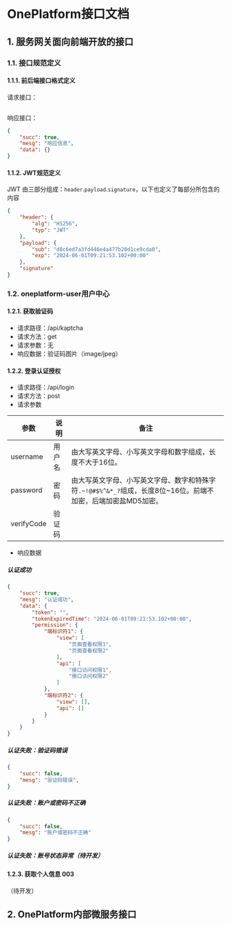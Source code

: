# OnePlatform接口文档

## 1. 服务网关面向前端开放的接口

### 1.1. 接口规范定义

#### 1.1.1. 前后端接口格式定义

请求接口：

```json

```

响应接口：

```json
{
    "succ": true,
    "mesg": "响应信息",
    "data": {}
}
```

#### 1.1.2. JWT规范定义

JWT 由三部分组成：`header`.`payload`.`signature`，以下也定义了每部分所包含的内容

```json
{
    "header": {
        "alg": "HS256",
        "typ": "JWT"
    },
    "payload": {
        "sub": "d8c6ed7a3fd446e4a477b20d1ce9cda0",
        "exp": "2024-06-01T09:21:53.102+00:00"
    },
    "signature"
}
```

### 1.2. oneplatform-user用户中心

#### 1.2.1. 获取验证码

- 请求路径：/api/kaptcha
- 请求方法：get
- 请求参数：无
- 响应数据：验证码图片（image/jpeg）

#### 1.2.2. 登录认证授权

- 请求路径：/api/login
- 请求方法：post
- 请求参数

| 参数       | 说明   | 备注                                                         |
| ---------- | ------ | ------------------------------------------------------------ |
| username   | 用户名 | 由大写英文字母、小写英文字母和数字组成，长度不大于16位。     |
| password   | 密码   | 由大写英文字母、小写英文字母、数字和特殊字符`.~!@#$%^&*_?`组成，长度8位~16位。前端不加密，后端加密盐MD5加密。 |
| verifyCode | 验证码 |                                                              |

- 响应数据

##### 认证成功

```json
{
    "succ": true,
    "mesg": "认证成功",
    "data": {
        "token": "",
        "tokenExpiredTime": "2024-06-01T09:21:53.102+00:00",
        "permission": {
            "端标识符1": {
                "view": [
                    "页面查看权限1",
                    "页面查看权限2"
                ],
                "api": [
                    "接口访问权限1",
                    "接口访问权限2"
                ]
            },
            "端标识符2": {
                "view": [],
                "api": []
            }
        }
    }
}
```

##### 认证失败：验证码错误

```json
{
    "succ": false,
    "mesg": "验证码错误",
}
```

##### 认证失败：账户或密码不正确

```json
{
    "succ": false,
    "mesg": "账户或密码不正确"
}
```

##### 认证失败：账号状态异常（待开发）

#### 1.2.3. 获取个人信息 003

（待开发）

## 2. OnePlatform内部微服务接口



